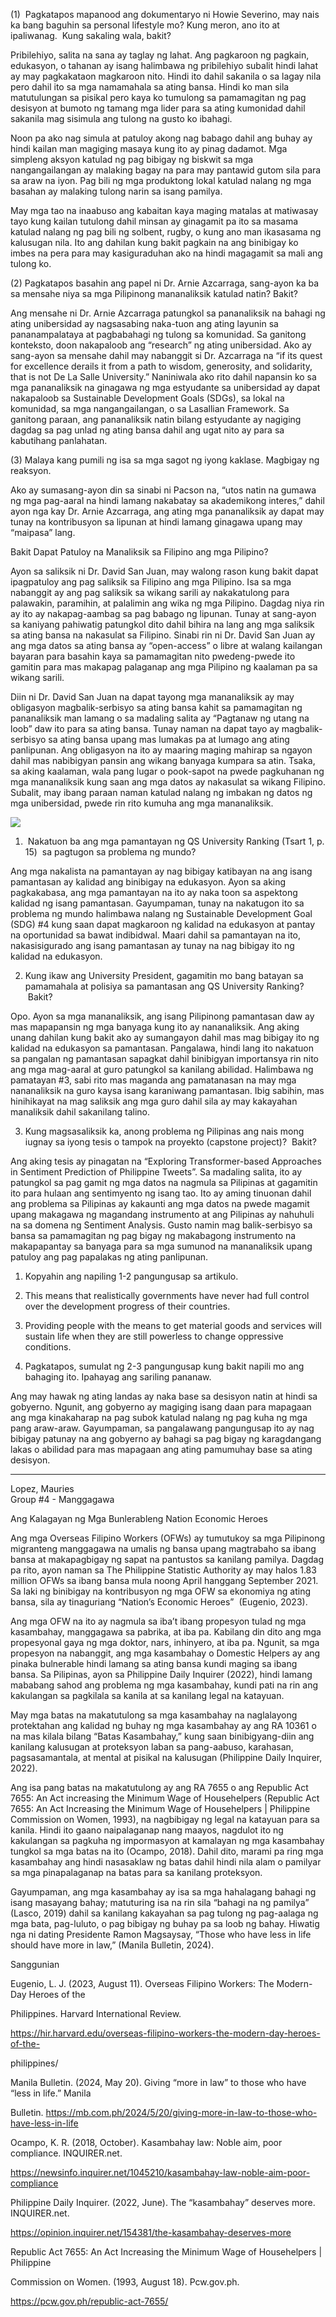 
(1)  Pagkatapos mapanood ang dokumentaryo ni Howie Severino, may nais ka bang baguhin sa personal lifestyle mo? Kung meron, ano ito at ipaliwanag.  Kung sakaling wala, bakit?

Pribilehiyo, salita na sana ay taglay ng lahat. Ang pagkaroon ng pagkain, edukasyon, o tahanan ay isang halimbawa ng pribilehiyo subalit hindi lahat ay may pagkakataon magkaroon nito. Hindi ito dahil sakanila o sa lagay nila pero dahil ito sa mga namamahala sa ating bansa. Hindi ko man sila matutulungan sa pisikal pero kaya ko tumulong sa pamamagitan ng pag desisyon at bumoto ng tamang mga lider para sa ating kumonidad dahil sakanila mag sisimula ang tulong na gusto ko ibahagi.

Noon pa ako nag simula at patuloy akong nag babago dahil ang buhay ay hindi kailan man magiging masaya kung ito ay pinag dadamot. Mga simpleng aksyon katulad ng pag bibigay ng biskwit sa mga nangangailangan ay malaking bagay na para may pantawid gutom sila para sa araw na iyon. Pag bili ng mga produktong lokal katulad nalang ng mga basahan ay malaking tulong narin sa isang pamilya.

May mga tao na inaabuso ang kabaitan kaya maging matalas at matiwasay tayo kung kailan tutulong dahil minsan ay ginagamit pa ito sa masama katulad nalang ng pag bili ng solbent, rugby, o kung ano man ikasasama ng kalusugan nila. Ito ang dahilan kung bakit pagkain na ang binibigay ko imbes na pera para may kasiguraduhan ako na hindi magagamit sa mali ang tulong ko.

(2) Pagkatapos basahin ang papel ni Dr. Arnie Azcarraga, sang-ayon ka ba sa mensahe niya sa mga Pilipinong mananaliksik katulad natin? Bakit? 

Ang mensahe ni Dr. Arnie Azcarraga patungkol sa pananaliksik na bahagi ng ating unibersidad ay nagsasabing naka-tuon ang ating layunin sa pananampalataya at pagbabahagi ng tulong sa komunidad. Sa ganitong konteksto, doon nakapaloob ang “research” ng ating unibersidad. Ako ay sang-ayon sa mensahe dahil may nabanggit si Dr. Azcarraga na “if its quest for excellence derails it from a path to wisdom, generosity, and solidarity, that is not De La Salle University.” Naniniwala ako rito dahil napansin ko sa mga pananaliksik na ginagawa ng mga estyudante sa unibersidad ay dapat nakapaloob sa Sustainable Development Goals (SDGs), sa lokal na komunidad, sa mga nangangailangan, o sa Lasallian Framework. Sa ganitong paraan, ang pananaliksik natin bilang estyudante ay nagiging dagdag sa pag unlad ng ating bansa dahil ang ugat nito ay para sa kabutihang panlahatan.

(3) Malaya kang pumili ng isa sa mga sagot ng iyong kaklase. Magbigay ng reaksyon.

Ako ay sumasang-ayon din sa sinabi ni Pacson na, “utos natin na gumawa ng mga pag-aaral na hindi lamang nakabatay sa akademikong interes,” dahil ayon nga kay Dr. Arnie Azcarraga, ang ating mga pananaliksik ay dapat may tunay na kontribusyon sa lipunan at hindi lamang ginagawa upang may “maipasa” lang.

Bakit Dapat Patuloy na Manaliksik sa Filipino ang mga Pilipino?

Ayon sa saliksik ni Dr. David San Juan, may walong rason kung bakit dapat ipagpatuloy ang pag saliksik sa Filipino ang mga Pilipino. Isa sa mga nabanggit ay ang pag saliksik sa wikang sarili ay nakakatulong para palawakin, paramihin, at palalimin ang wika ng mga Pilipino. Dagdag niya rin ay ito ay nakapag-aambag sa pag babago ng lipunan. Tunay at sang-ayon sa kaniyang pahiwatig patungkol dito dahil bihira na lang ang mga saliksik sa ating bansa na nakasulat sa Filipino. Sinabi rin ni Dr. David San Juan ay ang mga datos sa ating bansa ay “open-access” o libre at walang kailangan bayaran para basahin kaya sa pamamagitan nito pwedeng-pwede ito gamitin para mas makapag palaganap ang mga Pilipino ng kaalaman pa sa wikang sarili.

Diin ni Dr. David San Juan na dapat tayong mga mananaliksik ay may obligasyon magbalik-serbisyo sa ating bansa kahit sa pamamagitan ng pananaliksik man lamang o sa madaling salita ay “Pagtanaw ng utang na loob” daw ito para sa ating bansa. Tunay naman na dapat tayo ay magbalik-serbisyo sa ating bansa upang mas lumakas pa at lumago ang ating panlipunan. Ang obligasyon na ito ay maaring maging mahirap sa ngayon dahil mas nabibigyan pansin ang wikang banyaga kumpara sa atin. Tsaka, sa aking kaalaman, wala pang lugar o pook-sapot na pwede pagkuhanan ng mga mananaliksik kung saan ang mga datos ay nakasulat sa wikang Filipino. Subalit, may ibang paraan naman katulad nalang ng imbakan ng datos ng mga unibersidad, pwede rin rito kumuha ang mga mananaliksik.

![](LCFILIB/Img/image1.png)

1.  Nakatuon ba ang mga pamantayan ng QS University Ranking (Tsart 1, p. 15)  sa pagtugon sa problema ng mundo?

Ang mga nakalista na pamantayan ay nag bibigay katibayan na ang isang pamantasan ay kalidad ang binibigay na edukasyon. Ayon sa aking pagkakabasa, ang mga pamantayan na ito ay naka toon sa aspektong kalidad ng isang pamantasan. Gayumpaman, tunay na nakatugon ito sa problema ng mundo halimbawa nalang ng Sustainable Development Goal (SDG) #4 kung saan dapat magkaroon ng kalidad na edukasyon at pantay na oportunidad sa bawat indibidwal. Maari dahil sa pamantayan na ito, nakasisigurado ang isang pamantasan ay tunay na nag bibigay ito ng kalidad na edukasyon.

2. Kung ikaw ang University President, gagamitin mo bang batayan sa pamamahala at polisiya sa pamantasan ang QS University Ranking?  Bakit?

Opo. Ayon sa mga mananaliksik, ang isang Pilipinong pamantasan daw ay mas mapapansin ng mga banyaga kung ito ay nananaliksik. Ang aking unang dahilan kung bakit ako ay sumangayon dahil mas mag bibigay ito ng kalidad na edukasyon sa pamantasan. Pangalawa, hindi lang ito nakatuon sa pangalan ng pamantasan sapagkat dahil binibigyan importansya rin nito ang mga mag-aaral at guro patungkol sa kanilang abilidad. Halimbawa ng pamatayan #3, sabi rito mas maganda ang pamatanasan na may mga nananaliksik na guro kaysa isang karaniwang pamantasan. Ibig sabihin, mas hinihikayat na mag saliksik ang mga guro dahil sila ay may kakayahan manaliksik dahil sakanilang talino.

3. Kung magsasaliksik ka, anong problema ng Pilipinas ang nais mong iugnay sa iyong tesis o tampok na proyekto (capstone project)?  Bakit?

Ang aking tesis ay pinagatan na “Exploring Transformer-based Approaches in Sentiment Prediction of Philippine Tweets”. Sa madaling salita, ito ay patungkol sa pag gamit ng mga datos na nagmula sa Pilipinas at gagamitin ito para hulaan ang sentimyento ng isang tao. Ito ay aming tinuonan dahil ang problema sa Pilipinas ay kakaunti ang mga datos na pwede magamit upang makagawa ng magandang instrumento at ang Pilipinas ay nahuhuli na sa domena ng Sentiment Analysis. Gusto namin mag balik-serbisyo sa bansa sa pamamagitan ng pag bigay ng makabagong instrumento na makapapantay sa banyaga para sa mga sumunod na mananaliksik upang patuloy ang pag papalakas ng ating panlipunan.

1. Kopyahin ang napiling 1-2 pangungusap sa artikulo.

2. This means that realistically governments have never had full control over the development progress of their countries.
3. Providing people with the means to get material goods and services will sustain life when they are still powerless to change oppressive conditions.

4. Pagkatapos, sumulat ng 2-3 pangungusap kung bakit napili mo ang bahaging ito. Ipahayag ang sariling pananaw.

Ang may hawak ng ating landas ay naka base sa desisyon natin at hindi sa gobyerno. Ngunit, ang gobyerno ay magiging isang daan para mapagaan ang mga kinakaharap na pag subok katulad nalang ng pag kuha ng mga pang araw-araw. Gayumpaman, sa pangalawang pangungusap ito ay nag bibigay patunay na ang gobyerno ay bahagi sa pag bigay ng karagdangang lakas o abilidad para mas mapagaan ang ating pamumuhay base sa ating desisyon.

---

Lopez, Mauries  
Group #4 - Manggagawa  

Ang Kalagayan ng Mga Bunlerableng Nation Economic Heroes

Ang mga Overseas Filipino Workers (OFWs) ay tumutukoy sa mga Pilipinong migranteng manggagawa na umalis ng bansa upang magtrabaho sa ibang bansa at makapagbigay ng sapat na pantustos sa kanilang pamilya. Dagdag pa rito, ayon naman sa The Philippine Statistic Authority ay may halos 1.83 million OFWs sa ibang bansa mula noong April hanggang September 2021. Sa laki ng binibigay na kontribusyon ng mga OFW sa ekonomiya ng ating bansa, sila ay tinaguriang “Nation’s Economic Heroes”  (Eugenio, 2023).

Ang mga OFW na ito ay nagmula sa iba’t ibang propesyon tulad ng mga kasambahay, manggagawa sa pabrika, at iba pa. Kabilang din dito ang mga propesyonal gaya ng mga doktor, nars, inhinyero, at iba pa. Ngunit, sa mga propesyon na nabanggit, ang mga kasambahay o Domestic Helpers ay ang pinaka bulnerable hindi lamang sa ating bansa kundi maging sa ibang bansa. Sa Pilipinas, ayon sa Philippine Daily Inquirer (2022), hindi lamang mababang sahod ang problema ng mga kasambahay, kundi pati na rin ang kakulangan sa pagkilala sa kanila at sa kanilang legal na katayuan.

May mga batas na makatutulong sa mga kasambahay na naglalayong protektahan ang kalidad ng buhay ng mga kasambahay ay ang RA 10361 o na mas kilala bilang “Batas Kasambahay,” kung saan binibigyang-diin ang kanilang kalusugan at proteksyon laban sa pang-aabuso, karahasan, pagsasamantala, at mental at pisikal na kalusugan (Philippine Daily Inquirer, 2022).

Ang isa pang batas na makatutulong ay ang RA 7655 o ang Republic Act 7655: An Act increasing the Minimum Wage of Househelpers (Republic Act 7655: An Act Increasing the Minimum Wage of Househelpers | Philippine Commission on Women, 1993), na nagbibigay ng legal na katayuan para sa kanila. Hindi ito gaano naipalaganap nang maayos, nagdulot ito ng kakulangan sa pagkuha ng impormasyon at kamalayan ng mga kasambahay tungkol sa mga batas na ito (Ocampo, 2018). Dahil dito, marami pa ring mga kasambahay ang hindi nasasaklaw ng batas dahil hindi nila alam o pamilyar sa mga pinapalaganap na batas para sa kanilang proteksyon.

Gayumpaman, ang mga kasambahay ay isa sa mga hahalagang bahagi ng isang masayang bahay; matuturing isa na rin sila “bahagi na ng pamilya” (Lasco, 2019) dahil sa kanilang kakayahan sa pag tulong ng pag-aalaga ng mga bata, pag-luluto, o pag bibigay ng buhay pa sa loob ng bahay. Hiwatig nga ni dating Presidente Ramon Magsaysay, “Those who have less in life should have more in law,” (Manila Bulletin, 2024).

Sanggunian

‌Eugenio, L. J. (2023, August 11). Overseas Filipino Workers: The Modern-Day Heroes of the

Philippines. Harvard International Review.

https://hir.harvard.edu/overseas-filipino-workers-the-modern-day-heroes-of-the-

philippines/

Manila Bulletin. (2024, May 20). Giving “more in law” to those who have “less in life.” Manila

Bulletin. https://mb.com.ph/2024/5/20/giving-more-in-law-to-those-who-have-less-in-life

Ocampo, K. R. (2018, October). Kasambahay law: Noble aim, poor compliance. INQUIRER.net.

https://newsinfo.inquirer.net/1045210/kasambahay-law-noble-aim-poor-compliance

Philippine Daily Inquirer. (2022, June). The “kasambahay” deserves more. INQUIRER.net.

https://opinion.inquirer.net/154381/the-kasambahay-deserves-more

Republic Act 7655: An Act Increasing the Minimum Wage of Househelpers | Philippine

Commission on Women. (1993, August 18). Pcw.gov.ph.

https://pcw.gov.ph/republic-act-7655/